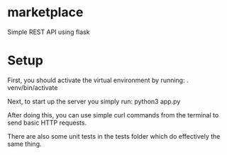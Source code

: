 # marketplace
Simple REST API using flask

# Setup
First, you should activate the virtual environment by running:
. venv/bin/activate

Next, to start up the server you simply run:
python3 app.py

After doing this, you can use simple curl commands from the terminal to send basic HTTP requests.

There are also some unit tests in the tests folder which do effectively the same thing.
